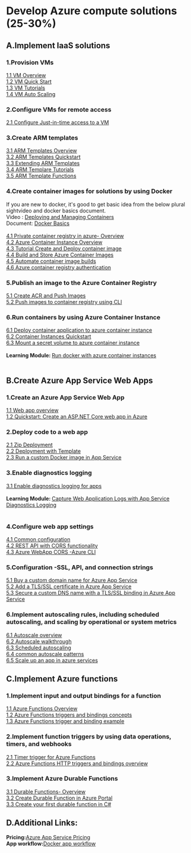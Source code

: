 <h1>Develop Azure compute solutions (25-30%)</h1>
<h2>A.Implement IaaS solutions</h2>

<h3>1.Provision VMs</h3>
<a href='https://docs.microsoft.com/en-us/azure/virtual-machines/windows/overview'>1.1 VM Overview</a><br>
<a href='https://docs.microsoft.com/en-us/azure/virtual-machines/windows/quick-create-powershell'>1.2 VM Quick Start</a><br>
<a href='https://docs.microsoft.com/en-us/azure/virtual-machines/windows/tutorial-manage-vm'>1.3 VM Tutorials</a><br>
<a href='https://docs.microsoft.com/en-us/azure/virtual-machine-scale-sets/tutorial-autoscale-powershell'>1.4 VM Auto Scaling</a><br>

<h3>2.Configure VMs for remote access</h3>
<a href='https://docs.microsoft.com/en-us/azure/security-center/security-center-just-in-time'>2.1 Configure Just-in-time access to a VM</a><br>

<h3>3.Create ARM templates</h3>
<a href='https://docs.microsoft.com/en-us/azure/azure-resource-manager/templates/overview'>3.1 ARM Templates Overview</a><br>
<a href='https://docs.microsoft.com/en-us/azure/azure-resource-manager/resource-manager-quickstart-create-templates-use-the-portal'>3.2 ARM Templates Quickstart</a><br>
<a href='https://docs.microsoft.com/en-us/azure/architecture/building-blocks/extending-templates'>3.3 Extending ARM Templates</a><br>
<a href='https://docs.microsoft.com/en-us/azure/azure-resource-manager/templates/template-tutorial-create-first-template'>3.4 ARM Templare Tutorials</a><br>
<a href='https://docs.microsoft.com/en-us/azure/azure-resource-manager/templates/template-functions'>3.5 ARM Template Functions</a><br>

<h3>4.Create container images for solutions by using Docker</h3>
If you are new to docker, it's good to get basic idea from the below plural sightvideo and docker basics document.<br>
Video : <a href='https://app.pluralsight.com/library/courses/microsoft-azure-containers-deploying-managing/table-of-contents'>Deploying and Managing Containers </a><br>
Document: <a href='https://docs.docker.com/get-started/overview/'>Docker Basics</a><br>
<br>
<a href='https://docs.microsoft.com/en-us/azure/container-registry/container-registry-intro'>4.1 Private container registry in azure- Overview </a><br>
<a href='https://docs.microsoft.com/en-us/azure/container-instances/container-instances-overview'>4.2 Azure Container Instance Overview </a><br>
<a href='https://docs.microsoft.com/en-us/azure/container-instances/container-instances-tutorial-prepare-app'>4.3 Tutorial Create and Deploy container image</a><br>
<a href='https://docs.microsoft.com/en-us/learn/modules/build-and-store-container-images/'>4.4 Build and Store Azure Container Images</a><br>
<a href='https://docs.microsoft.com/en-us/azure/container-registry/container-registry-tutorial-quick-task'>4.5 Automate container image builds</a><br>
<a href='https://docs.microsoft.com/en-us/azure/container-registry/container-registry-authentication'>4.6 Azure container registry authentication</a><br>

<h3>5.Publish an image to the Azure Container Registry</h3>
<a href='https://docs.microsoft.com/en-us/azure/container-instances/container-instances-tutorial-prepare-acr'>5.1 Create ACR and Push Images</a><br>
<a href='https://docs.microsoft.com/en-us/azure/container-registry/container-registry-get-started-docker-cli'>5.2 Push images to container registry using CLI</a><br>

<h3>6.Run containers by using Azure Container Instance</h3>
<a href='https://docs.microsoft.com/en-us/azure/container-instances/container-instances-tutorial-deploy-app'>6.1 Deploy container application to azure container instance</a><br>
<a href='https://docs.microsoft.com/en-us/azure/container-instances/container-instances-quickstart'>6.2 Container Instances Quickstart</a><br>
<a href='https://docs.microsoft.com/en-us/azure/container-instances/container-instances-volume-secret'>6.3 Mount a secret volume to azure container instance</a><br>
<br>
<b>Learning Module: </b><a href='https://docs.microsoft.com/en-us/learn/modules/run-docker-with-azure-container-instances/'> Run docker with azure container instances</a><br>
<br>
<h2>B.Create Azure App Service Web Apps</h2>

<h3>1.Create an Azure App Service Web App</h3>
<a href='https://docs.microsoft.com/en-us/azure/app-service/overview'>1.1 Web app overview</a><br>
<a href='https://docs.microsoft.com/en-us/azure/app-service/app-service-web-get-started-dotnet'>1.2 Quickstart: Create an ASP.NET Core web app in Azure</a><br>

<h3>2.Deploy code to a web app</h3>
<a href='https://docs.microsoft.com/en-us/azure/app-service/deploy-zip'>2.1 Zip Deployment</a><br>
<a href='https://docs.microsoft.com/en-us/azure/app-service/deploy-complex-application-predictably'>2.2 Deployment with Template</a><br>
<a href='https://docs.microsoft.com/en-us/azure/app-service/containers/tutorial-custom-docker-image'>2.3 Run a custom Docker image in App Service</a><br>

<h3>3.Enable diagnostics logging</h3>
<a href='https://docs.microsoft.com/en-us/azure/app-service/troubleshoot-diagnostic-logs'>3.1 Enable diagnostics logging for apps</a><br>
<br>
<b>Learning Module: </b><a href='https://docs.microsoft.com/en-us/learn/modules/capture-application-logs-app-service/?WT.mc_id=thomasmaurer-blog-thmaure'> Capture Web Application Logs with App Service Diagnostics Logging</a><br>
<br>
<h3>4.Configure web app settings</h3>
<a href='https://docs.microsoft.com/en-us/azure/app-service/configure-common'>4.1 Common configuration</a><br>
<a href='https://docs.microsoft.com/en-us/azure/app-service/app-service-web-tutorial-rest-api'>4.2 REST API with CORS functionality</a><br>
<a href='https://docs.microsoft.com/en-us/cli/azure/webapp/cors'>4.3 Azure WebApp CORS -Azure CLI </a></br>

<h3>5.Configuration -SSL, API, and connection strings</h3>
<a href='https://docs.microsoft.com/en-us/azure/app-service/manage-custom-dns-buy-domain'>5.1 Buy a custom domain name for Azure App Service</a><br>
<a href='https://docs.microsoft.com/en-us/azure/app-service/configure-ssl-certificate'>5.2 Add a TLS/SSL certificate in Azure App Service</a><br>
<a href='https://docs.microsoft.com/en-us/azure/app-service/configure-ssl-bindings'>5.3 Secure a custom DNS name with a TLS/SSL binding in Azure App Service</a><br>

<h3>6.Implement autoscaling rules, including scheduled autoscaling, and scaling by operational or system metrics</h3>
<a href='https://docs.microsoft.com/en-us/azure/azure-monitor/platform/autoscale-overview'>6.1 Autoscale overview </a><br>
<a href='https://docs.microsoft.com/en-us/azure/azure-monitor/platform/autoscale-get-started'>6.2 Autoscale walkthrough </a><br>
<a href='https://docs.microsoft.com/en-us/azure/azure-monitor/learn/tutorial-autoscale-performance-schedule'>6.3 Scheduled autoscaling </a><br>
<a href='https://docs.microsoft.com/en-us/azure/azure-monitor/platform/autoscale-common-scale-patterns'>6.4 common autoscale patterns</a><br>
<a href='https://docs.microsoft.com/en-us/azure/app-service/manage-scale-up'>6.5 Scale up an app in azure services</a><br>

<h2>C.Implement Azure functions</h2>
<h3>1.Implement input and output bindings for a function</h3>
<a href='https://docs.microsoft.com/en-us/azure/azure-functions/functions-overview'>1.1 Azure Functions Overview</a><br>
<a href='https://docs.microsoft.com/en-us/azure/azure-functions/functions-triggers-bindings'>1.2 Azure Functions triggers and bindings concepts</a><br>
<a href='https://docs.microsoft.com/en-us/azure/azure-functions/functions-bindings-example'>1.3 Azure Functions trigger and binding example</a><br>

<h3>2.Implement function triggers by using data operations, timers, and webhooks</h3>
<a href='https://docs.microsoft.com/en-us/azure/azure-functions/functions-bindings-timer'>2.1 Timer trigger for Azure Functions</a><br>
<a href='https://docs.microsoft.com/en-us/azure/azure-functions/functions-bindings-http-webhook'>2.2 Azure Functions HTTP triggers and bindings overview</a><br>

<h3>3.Implement Azure Durable Functions</h3>
<a href='https://docs.microsoft.com/en-us/azure/azure-functions/durable/durable-functions-overview'>3.1 Durable Functions- Overview</a><br>
<a href='https://docs.microsoft.com/en-us/azure/azure-functions/durable/durable-functions-create-portal'>3.2 Create Durable Function in Azure Portal</a><br>
<a href='https://docs.microsoft.com/en-us/azure/azure-functions/durable/durable-functions-create-first-csharp'>3.3 Create your first durable function in C#</a><br>

<h2>D.Additional Links:</h2>
<b>Pricing:</b><a href='https://azure.microsoft.com/en-us/pricing/details/app-service/windows/'>Azure App Service Pricing</a><br>
<b>App workflow:</b><a href='https://docs.microsoft.com/en-us/dotnet/architecture/microservices/docker-application-development-process/docker-app-development-workflow'>Docker app workflow</a><br>
  
  
  
  
